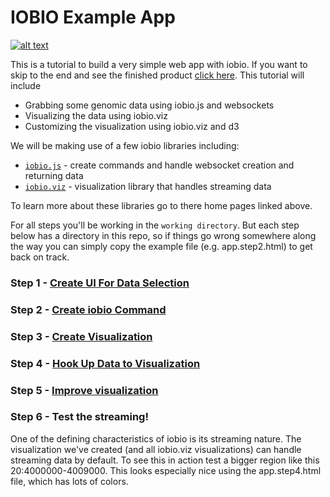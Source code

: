 # IOBIO Example App

[![alt text](https://raw.githubusercontent.com/iobio/example-bamViewer/master/assets/img/step5.png)](http://iobio.github.io/example-bamViewer/step5/app.step5.html)

This is a tutorial to build a very simple web app with iobio. If you want to skip to the end and see the finished product [click here](http://iobio.github.io/example-bamViewer/step5/app.step5.html). This tutorial will include
 * Grabbing some genomic data using iobio.js and websockets
 * Visualizing the data using iobio.viz
 * Customizing the visualization using iobio.viz and d3

We will be making use of a few iobio libraries including:
 * [```iobio.js```](https://github.com/iobio/iobio.js) - create commands and handle websocket creation and returning data
 * [```iobio.viz```](https://github.com/iobio/iobio.viz) - visualization library that handles streaming data

To learn more about these libraries go to there home pages linked above.

For all steps you'll be working in the ```working directory```. But each step below has a directory in this repo, so if things go wrong somewhere along the way you can simply copy the example file (e.g. app.step2.html) to get back on track.

### Step 1 - [Create UI For Data Selection](/step1)

### Step 2 - [Create iobio Command](/step2)

### Step 3 - [Create Visualization](/step3)

### Step 4 - [Hook Up Data to Visualization](/step4)

### Step 5 - [Improve visualization](/step5)

### Step 6 - Test the streaming!
One of the defining characteristics of iobio is its streaming nature. The visualization we've created (and all iobio.viz visualizations) can handle streaming data by default. To see this in action test a bigger region like this 20:4000000-4009000. This looks especially nice using the app.step4.html file, which has lots of colors.
